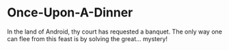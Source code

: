 # Once-Upon-A-Dinner
In the land of Android, thy court has requested a banquet. The only way one can flee from this feast is by solving the great... mystery!
